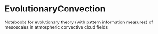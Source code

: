 # EvolutionaryConvection
Notebooks for evolutionary theory (with pattern information measures) of mesoscales in atmospheric convective cloud fields 
